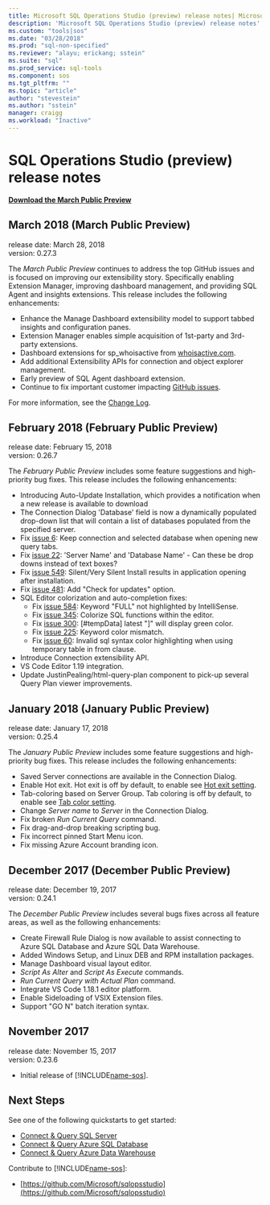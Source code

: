 ```yaml
---
title: Microsoft SQL Operations Studio (preview) release notes| Microsoft Docs
description: 'Microsoft SQL Operations Studio (preview) release notes'
ms.custom: "tools|sos"
ms.date: "03/28/2018"
ms.prod: "sql-non-specified"
ms.reviewer: "alayu; erickang; sstein"
ms.suite: "sql"
ms.prod_service: sql-tools
ms.component: sos
ms.tgt_pltfrm: ""
ms.topic: "article"
author: "stevestein"
ms.author: "sstein"
manager: craigg
ms.workload: "Inactive"
---
```

# SQL Operations Studio (preview) release notes

**[Download the March Public Preview](download.md)**

## March 2018 (March Public Preview)

release date: March 28, 2018  
version: 0.27.3

The *March Public Preview* continues to address the top GitHub issues and is focused on improving our extensibility story. Specifically enabling Extension Manager, improving dashboard management, and providing SQL Agent and insights extensions. This release includes the following enhancements:

- Enhance the Manage Dashboard extensibility model to support tabbed insights and configuration panes.
- Extension Manager enables simple acquisition of 1st-party and 3rd-party extensions.
- Dashboard extensions for sp_whoisactive from [whoisactive.com](http://www.whoisactive.com).
- Add additional Extensibility APIs for connection and object explorer management.
- Early preview of SQL Agent dashboard extension.
- Continue to fix important customer impacting [GitHub issues](https://github.com/Microsoft/sqlopsstudio/issues).

For more information, see the [Change Log](https://github.com/Microsoft/sqlopsstudio/blob/master/CHANGELOG.md).


## February 2018 (February Public Preview)

release date: February 15, 2018  
version: 0.26.7

The *February Public Preview* includes some feature suggestions and high-priority bug fixes. This release includes the following enhancements:

- Introducing Auto-Update Installation, which provides a notification when a new release is available to download 
- The Connection Dialog 'Database' field is now a dynamically populated drop-down list that will contain a list of databases populated from the specified server.
- Fix [issue 6](https://github.com/Microsoft/sqlopsstudio/issues/6): Keep connection and selected database when opening new query tabs.
- Fix [issue 22](https://github.com/Microsoft/sqlopsstudio/issues/22): 'Server Name' and 'Database Name' - Can these be drop downs instead of text boxes?
- Fix [issue 549](https://github.com/Microsoft/sqlopsstudio/issues/549): Silent/Very Silent Install results in application opening after installation.
- Fix [issue 481](https://github.com/Microsoft/sqlopsstudio/issues/481): Add "Check for updates" option.
- SQL Editor colorization and auto-completion fixes:
   - Fix [issue 584](https://github.com/Microsoft/sqlopsstudio/issues/584): Keyword "FULL" not highlighted by IntelliSense.
   - Fix [issue 345](https://github.com/Microsoft/sqlopsstudio/issues/345): Colorize SQL functions within the editor.
   - Fix [issue 300](https://github.com/Microsoft/sqlopsstudio/issues/300): [#tempData] latest "]" will display green color.
   - Fix [issue 225](https://github.com/Microsoft/sqlopsstudio/issues/225): Keyword color mismatch.
   - Fix [issue 60](https://github.com/Microsoft/sqlopsstudio/issues/60): Invalid sql syntax color highlighting when using temporary table in from clause.
- Introduce Connection extensibility API.
- VS Code Editor 1.19 integration.
- Update JustinPealing/html-query-plan component to pick-up several Query Plan viewer improvements.


## January 2018 (January Public Preview)

release date: January 17, 2018  
version: 0.25.4

The *January Public Preview* includes some feature suggestions and high-priority bug fixes. This release includes the following enhancements:

- Saved Server connections are available in the Connection Dialog.
- Enable Hot exit. Hot exit is off by default, to enable see [Hot exit setting](settings.md#hot-exit).
- Tab-coloring based on Server Group. Tab coloring is off by default, to enable see [Tab color setting](settings.md#tab-color).
- Change *Server name* to *Server* in the Connection Dialog.
- Fix broken *Run Current Query* command.
- Fix drag-and-drop breaking scripting bug.
- Fix incorrect pinned Start Menu icon.
- Fix missing Azure Account branding icon.


## December 2017 (December Public Preview)

release date: December 19, 2017  
version: 0.24.1

The *December Public Preview* includes several bugs fixes across all feature areas, as well as the following enhancements:

- Create Firewall Rule Dialog is now available to assist connecting to Azure SQL Database and Azure SQL Data Warehouse.
- Added Windows Setup, and Linux DEB and RPM installation packages.
- Manage Dashboard visual layout editor.
- *Script As Alter* and *Script As Execute* commands.
- *Run Current Query with Actual Plan* command.
- Integrate VS Code 1.18.1 editor platform.
- Enable Sideloading of VSIX Extension files.
- Support "GO N" batch iteration syntax.


## November 2017

release date: November 15, 2017  
version: 0.23.6

- Initial release of [!INCLUDE[name-sos](../includes/name-sos-short.md)].


## Next Steps

See one of the following quickstarts to get started:
- [Connect & Query SQL Server](quickstart-sql-server.md)
- [Connect & Query Azure SQL Database](quickstart-sql-database.md)
- [Connect & Query Azure Data Warehouse](quickstart-sql-dw.md)

Contribute to [!INCLUDE[name-sos](../includes/name-sos-short.md)]:
- [https://github.com/Microsoft/sqlopsstudio](https://github.com/Microsoft/sqlopsstudio)
